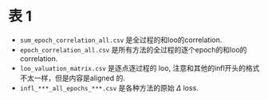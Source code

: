 # 表 1

- `sum_epoch_correlation_all.csv` 是全过程的和loo的correlation.
- `epoch_correlation_all.csv` 是所有方法的全过程的逐个epoch的和loo的correlation.
- `loo_valuation_matrix.csv` 是逐点逐过程的 loo, 注意和其他的infl开头的格式不太一样，但是内容是aligned 的.
- `infl_***_all_epochs_***.csv` 是各种方法的原始 $\Delta$ loss.
